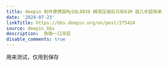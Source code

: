 ```yaml
---
title: deepin 制作便携版MySQL8038 精简压缩后只有81M 就几步超简单
date: '2024-07-23'
linkTitle: https://bbs.deepin.org/en/post/275424
source: deepin_bbs
description:  倒吸一口凉屁 
disable_comments: true
---
```

用来测试，仅用到保存
